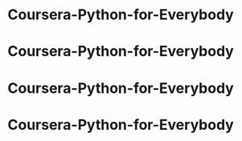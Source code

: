 # Coursera-Python-for-Everybody
# Coursera-Python-for-Everybody
# Coursera-Python-for-Everybody
# Coursera-Python-for-Everybody
